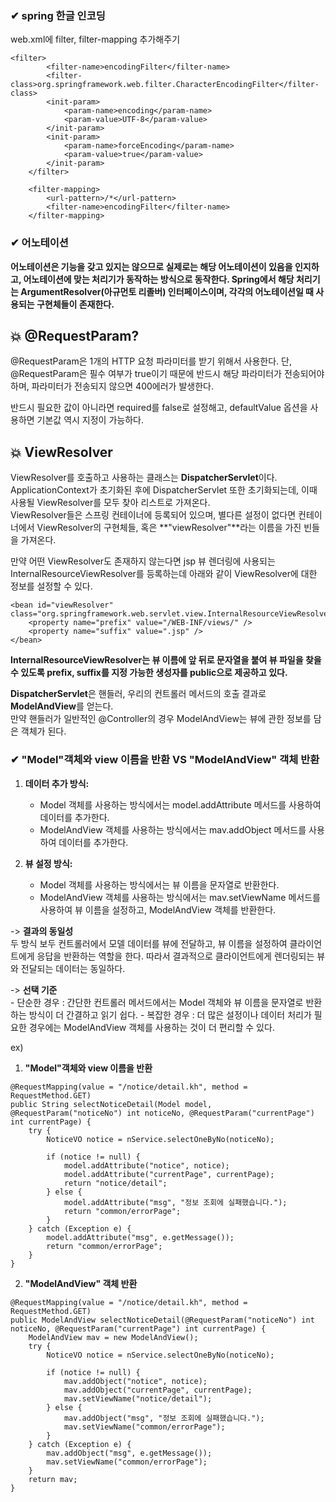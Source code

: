 ### ✔ spring 한글 인코딩
web.xml에 filter, filter-mapping 추가해주기   
```
<filter>
		<filter-name>encodingFilter</filter-name>
		<filter-class>org.springframework.web.filter.CharacterEncodingFilter</filter-class>
		<init-param>
			<param-name>encoding</param-name>
			<param-value>UTF-8</param-value>
		</init-param>
		<init-param>
			<param-name>forceEncoding</param-name>
			<param-value>true</param-value>	
		</init-param>
	</filter>

	<filter-mapping>
		<url-pattern>/*</url-pattern>
		<filter-name>encodingFilter</filter-name>
	</filter-mapping>
```

### ✔ 어노테이션
**어노테이션은 기능을 갖고 있지는 않으므로 실제로는 해당 어노테이션이 있음을 인지하고, 어노테이션에 맞는 처리기가 동작하는 방식으로 동작한다.
Spring에서 해당 처리기는 ArgumentResolver(아규먼토 리졸버) 인터페이스이며, 각각의 어노테이션일 때 사용되는 구현체들이 존재한다.**

## 💥 @RequestParam?

@RequestParam은 1개의 HTTP 요청 파라미터를 받기 위해서 사용한다. 단, @RequestParam은 필수 여부가 true이기 때문에
반드시 해당 파라미터가 전송되어야 하며, 파라미터가 전송되지 않으면 400에러가 발생한다.   
   
반드시 필요한 값이 아니라면 required를 false로 설정해고, defaultValue 옵션을 사용하면 기본값 역시 지정이 가능하다.   



## 💥 ViewResolver

ViewResolver를 호출하고 사용하는 클래스는 **DispatcherServlet**이다.   
ApplicationContext가 초기화된 후에 DispatcherServlet 또한 초기화되는데, 이때 사용될 ViewResolver를 모두 찾아 리스트로 가져온다.   
ViewResolver들은 스프링 컨테이너에 등록되어 있으며, 별다른 설정이 없다면 컨테이너에서 ViewResolver의 구현체들, 혹은 **"viewResolver"**라는
이름을 가진 빈들을 가져온다.   
   
만약 어떤 ViewResolver도 존재하지 않는다면 jsp 뷰 렌더링에 사용되는 InternalResourceViewResolver를 등록하는데 아래와 같이 ViewResolver에 대한
정보를 설정할 수 있다.   
   
```
<bean id="viewResolver" class="org.springframework.web.servlet.view.InternalResourceViewResolver">
    <property name="prefix" value="/WEB-INF/views/" />
    <property name="suffix" value=".jsp" />
</bean>
```   
**InternalResourceViewResolver는 뷰 이름에 앞 뒤로 문자열을 붙여 뷰 파일을 찾을 수 있도록 prefix, suffix를 지정 가능한 생성자를 public으로 제공하고 있다.**   


**DispatcherServlet**은 핸들러, 우리의 컨트롤러 메서드의 호출 결과로 **ModelAndView**를 얻는다.   
만약 핸들러가 일반적인 @Controller의 경우 ModelAndView는 뷰에 관한 정보를 담은 객체가 된다.   

### ✔ "Model"객체와 view 이름을 반환 VS "ModelAndView" 객체 반환   

1. **데이터 추가 방식:**
	- Model 객체를 사용하는 방식에서는 model.addAttribute 메서드를 사용하여 데이터를 추가한다.
	- ModelAndView 객체를 사용하는 방식에서는 mav.addObject 메서드를 사용하여 데이터를 추가한다.
	
2. **뷰 설정 방식:**
	- Model 객체를 사용하는 방식에서는 뷰 이름을 문자열로 반환한다.
	- ModelAndView 객체를 사용하는 방식에서는 mav.setViewName 메서드를 사용하여 뷰 이름을 설정하고, ModelAndView 객체를 반환한다.
	
-> **결과의 동일성**   
두 방식 보두 컨트롤러에서 모델 데이터를 뷰에 전달하고, 	뷰 이름을 설정하여 클라이언트에게 응답을 반환하는 역할을 한다. 따라서 결과적으로 클라이언트에게 렌더링되는 뷰와 전달되는 데이터는 동일하다.   

-> **선택 기준**   
	- 단순한 경우 : 간단한 컨트롤러 메서드에서는 Model 객체와 뷰 이름을 문자열로 반환하는 방식이 더 간결하고 읽기 쉽다.
	- 복잡한 경우 : 더 많은 설정이나 데이터 처리가 필요한 경우에는 ModelAndView 객체를 사용하는 것이 더 편리할 수 있다.
	
	
ex)   
1) **"Model"객체와 view 이름을 반환**   
```
@RequestMapping(value = "/notice/detail.kh", method = RequestMethod.GET)
public String selectNoticeDetail(Model model, @RequestParam("noticeNo") int noticeNo, @RequestParam("currentPage") int currentPage) {
    try {
        NoticeVO notice = nService.selectOneByNo(noticeNo);
        
        if (notice != null) {
            model.addAttribute("notice", notice);
            model.addAttribute("currentPage", currentPage);
            return "notice/detail";
        } else {
            model.addAttribute("msg", "정보 조회에 실패했습니다.");
            return "common/errorPage";
        }
    } catch (Exception e) {
        model.addAttribute("msg", e.getMessage());
        return "common/errorPage";
    }
}
```

2) **"ModelAndView" 객체 반환**   
```
@RequestMapping(value = "/notice/detail.kh", method = RequestMethod.GET)
public ModelAndView selectNoticeDetail(@RequestParam("noticeNo") int noticeNo, @RequestParam("currentPage") int currentPage) {
    ModelAndView mav = new ModelAndView();
    try {
        NoticeVO notice = nService.selectOneByNo(noticeNo);
        
        if (notice != null) {
            mav.addObject("notice", notice);
            mav.addObject("currentPage", currentPage);
            mav.setViewName("notice/detail");
        } else {
            mav.addObject("msg", "정보 조회에 실패했습니다.");
            mav.setViewName("common/errorPage");
        }
    } catch (Exception e) {
        mav.addObject("msg", e.getMessage());
        mav.setViewName("common/errorPage");
    }
    return mav;
}

```


